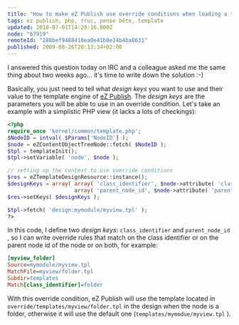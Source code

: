 ```yaml
---
title: "How to make eZ Publish use override conditions when loading a template"
tags: ez publish, php, truc, pense bête, template
updated: 2010-07-01T14:28:16.000Z
node: "67919"
remoteId: "288bef9488410ea0e41b0e24b4ba8631"
published: 2009-08-26T20:13:34+02:00
---
```


I answered this question today on IRC and a colleague asked me the same thing about two weeks ago… it's time to write down the solution :-)


Basically, you just need to tell what *design keys* you want to use and their value to the template engine of [eZ Publish](/tag/ez-publish). The *design keys* are the parameters you will be able to use in an override condition. Let's take an example with a simplistic PHP view (it lacks a lots of checkings):

``` php
<?php
require_once 'kernel/common/template.php';
$NodeID = intval( $Params['NodeID'] );
$node = eZContentObjectTreeNode::fetch( $NodeID );
$tpl = templateInit();
$tpl->setVariable( 'node', $node );

// setting up the context to use override conditions
$res = eZTemplateDesignResource::instance();
$designKeys = array( array( 'class_identifier', $node->attribute( 'class_identifier' )),
                     array( 'parent_node_id', $node->attribute( 'parent_node_id' )) );
$res->setKeys( $designKeys );

$tpl->fetch( 'design:mymodule/myview.tpl' );
?>

```


In this code, I define two *design keys*: <code>class_identifier</code>
 and <code>parent_node_id</code>
, so I can write override rules that match on the class identifier or on the parent node id of the node or on both, for example:

``` ini
[myview_folder]
Source=mymodule/myview.tpl
MatchFile=myview/folder.tpl
Subdir=templates
Match[class_identifier]=folder
```


With this override condition, eZ Publish will use the template located in <code>override/templates/myview/folder.tpl</code>
 in the design when the node is a folder, otherwise it will use the default one (<code>templates/mymodue/myview.tpl</code>
).

